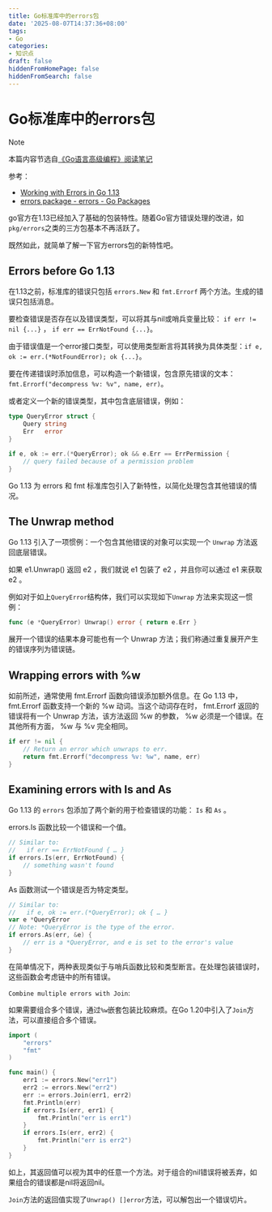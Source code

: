 ```yaml
---
title: Go标准库中的errors包
date: '2025-08-07T14:37:36+08:00'
tags: 
- Go
categories: 
- 知识点
draft: false
hiddenFromHomePage: false
hiddenFromSearch: false
---
```


# Go标准库中的errors包

> [!Note]
> 本篇内容节选自[《Go语言高级编程》阅读笔记](/go语言高级编程阅读笔记)

参考：

- [Working with Errors in Go 1.13](https://go.dev/blog/go1.13-errors)
- [errors package - errors - Go Packages](https://pkg.go.dev/errors)

go官方在1.13已经加入了基础的包装特性。随着Go官方错误处理的改进，如`pkg/errors`之类的三方包基本不再活跃了。

既然如此，就简单了解一下官方errors包的新特性吧。

## Errors before Go 1.13

在1.13之前，标准库的错误只包括 `errors.New` 和 `fmt.Errorf` 两个方法。生成的错误只包括消息。

要检查错误是否存在以及错误类型，可以将其与nil或哨兵变量比较： `if err != nil {...}` ， `if err == ErrNotFound {...}`。

由于错误值是一个error接口类型，可以使用类型断言将其转换为具体类型：`if e, ok := err.(*NotFoundError); ok {...}`。

要在传递错误时添加信息，可以构造一个新错误，包含原先错误的文本：`fmt.Errorf("decompress %v: %v", name, err)`。

或者定义一个新的错误类型，其中包含底层错误，例如：

```go
type QueryError struct {
    Query string
    Err   error
}

if e, ok := err.(*QueryError); ok && e.Err == ErrPermission {
    // query failed because of a permission problem
}
```

Go 1.13 为 errors 和 fmt 标准库包引入了新特性，以简化处理包含其他错误的情况。

## The Unwrap method

Go 1.13 引入了一项惯例：一个包含其他错误的对象可以实现一个 `Unwrap` 方法返回底层错误。

如果 e1.Unwrap() 返回 e2 ，我们就说 e1 包装了 e2 ，并且你可以通过 e1 来获取 e2 。

例如对于如上`QueryError`结构体，我们可以实现如下`Unwrap` 方法来实现这一惯例：

```go
func (e *QueryError) Unwrap() error { return e.Err }
```

展开一个错误的结果本身可能也有一个 Unwrap 方法；我们称通过重复展开产生的错误序列为错误链。

## Wrapping errors with %w

如前所述，通常使用 fmt.Errorf 函数向错误添加额外信息。在 Go 1.13 中， fmt.Errorf 函数支持一个新的 %w 动词。当这个动词存在时， fmt.Errorf 返回的错误将有一个 Unwrap 方法，该方法返回 %w 的参数， %w 必须是一个错误。在其他所有方面， %w 与 %v 完全相同。

```go
if err != nil {
    // Return an error which unwraps to err.
    return fmt.Errorf("decompress %v: %w", name, err)
}
```

## Examining errors with Is and As

Go 1.13 的 `errors` 包添加了两个新的用于检查错误的功能： `Is` 和 `As` 。

errors.Is 函数比较一个错误和一个值。

```go
// Similar to:
//   if err == ErrNotFound { … }
if errors.Is(err, ErrNotFound) {
    // something wasn't found
}
```

As 函数测试一个错误是否为特定类型。

```go
// Similar to:
//   if e, ok := err.(*QueryError); ok { … }
var e *QueryError
// Note: *QueryError is the type of the error.
if errors.As(err, &e) {
    // err is a *QueryError, and e is set to the error's value
}
```

在简单情况下，两种表现类似于与哨兵函数比较和类型断言。在处理包装错误时，这些函数会考虑链中的所有错误。

`Combine multiple errors with Join`:

如果需要组合多个错误，通过`%w`嵌套包装比较麻烦。在Go 1.20中引入了`Join`方法，可以直接组合多个错误。

```go
import (
    "errors"
    "fmt"
)

func main() {
    err1 := errors.New("err1")
    err2 := errors.New("err2")
    err := errors.Join(err1, err2)
    fmt.Println(err)
    if errors.Is(err, err1) {
        fmt.Println("err is err1")
    }
    if errors.Is(err, err2) {
        fmt.Println("err is err2")
    }
}
```

如上，其返回值可以视为其中的任意一个方法。对于组合的nil错误将被丢弃，如果组合的错误都是nil将返回nil。

`Join`方法的返回值实现了`Unwrap() []error`方法，可以解包出一个错误切片。

